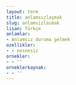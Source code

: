 ```yaml
---
layout: term
title: anlamsızlaşmak
slug: anlamsizlasmak
lisan: Türkçe
anlamlar:
- Anlamsız duruma gelmek
ozellikler:
- - nesnesiz
ornekler:
- - ''
orneklerkaynak:
- - ''
---
```

